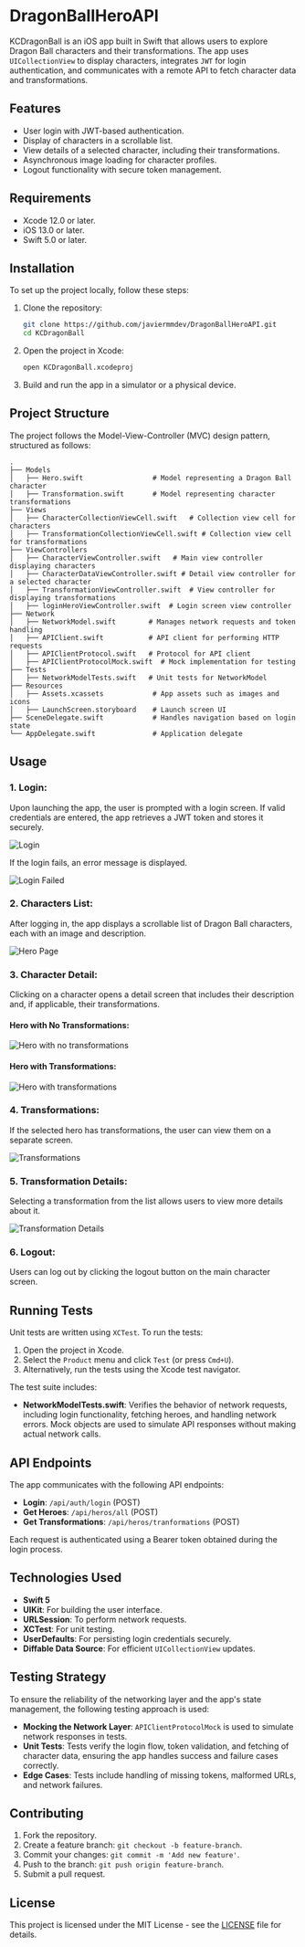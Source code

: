 
# DragonBallHeroAPI

KCDragonBall is an iOS app built in Swift that allows users to explore Dragon Ball characters and their transformations. The app uses `UICollectionView` to display characters, integrates `JWT` for login authentication, and communicates with a remote API to fetch character data and transformations.

## Features
- User login with JWT-based authentication.
- Display of characters in a scrollable list.
- View details of a selected character, including their transformations.
- Asynchronous image loading for character profiles.
- Logout functionality with secure token management.
  
## Requirements
- Xcode 12.0 or later.
- iOS 13.0 or later.
- Swift 5.0 or later.
  
## Installation

To set up the project locally, follow these steps:

1. Clone the repository:
   ```bash
   git clone https://github.com/javiermmdev/DragonBallHeroAPI.git
   cd KCDragonBall
   ```

2. Open the project in Xcode:
   ```bash
   open KCDragonBall.xcodeproj
   ```

3. Build and run the app in a simulator or a physical device.

## Project Structure

The project follows the Model-View-Controller (MVC) design pattern, structured as follows:

```
.
├── Models
│   ├── Hero.swift                 # Model representing a Dragon Ball character
│   ├── Transformation.swift       # Model representing character transformations
├── Views
│   ├── CharacterCollectionViewCell.swift   # Collection view cell for characters
│   ├── TransformationCollectionViewCell.swift # Collection view cell for transformations
├── ViewControllers
│   ├── CharacterViewController.swift   # Main view controller displaying characters
│   ├── CharacterDataViewController.swift # Detail view controller for a selected character
│   ├── TransformationViewController.swift  # View controller for displaying transformations
│   ├── loginHeroViewController.swift  # Login screen view controller
├── Network
│   ├── NetworkModel.swift        # Manages network requests and token handling
│   ├── APIClient.swift           # API client for performing HTTP requests
│   ├── APIClientProtocol.swift   # Protocol for API client
│   ├── APIClientProtocolMock.swift  # Mock implementation for testing
├── Tests
│   ├── NetworkModelTests.swift   # Unit tests for NetworkModel
├── Resources
│   ├── Assets.xcassets            # App assets such as images and icons
│   ├── LaunchScreen.storyboard    # Launch screen UI
├── SceneDelegate.swift            # Handles navigation based on login state
└── AppDelegate.swift              # Application delegate
```

## Usage

### 1. **Login**:
Upon launching the app, the user is prompted with a login screen. If valid credentials are entered, the app retrieves a JWT token and stores it securely.

![Login](https://i.imgur.com/3ScrPfC.png)

If the login fails, an error message is displayed.

![Login Failed](https://i.imgur.com/XNy3Fi5.png)

### 2. **Characters List**:
After logging in, the app displays a scrollable list of Dragon Ball characters, each with an image and description.

![Hero Page](https://i.imgur.com/wjtnxqq.png)

### 3. **Character Detail**:
Clicking on a character opens a detail screen that includes their description and, if applicable, their transformations.

#### Hero with No Transformations:
![Hero with no transformations](https://i.imgur.com/EmoDkqW.png)

#### Hero with Transformations:
![Hero with transformations](https://i.imgur.com/LlN1iAv.png)

### 4. **Transformations**:
If the selected hero has transformations, the user can view them on a separate screen.

![Transformations](https://i.imgur.com/FY7pIT6.png)

### 5. **Transformation Details**:
Selecting a transformation from the list allows users to view more details about it.

![Transformation Details](https://i.imgur.com/xMW6TCU.png)

### 6. **Logout**:
Users can log out by clicking the logout button on the main character screen.

## Running Tests

Unit tests are written using `XCTest`. To run the tests:

1. Open the project in Xcode.
2. Select the `Product` menu and click `Test` (or press `Cmd+U`).
3. Alternatively, run the tests using the Xcode test navigator.

The test suite includes:

- **NetworkModelTests.swift**: Verifies the behavior of network requests, including login functionality, fetching heroes, and handling network errors. Mock objects are used to simulate API responses without making actual network calls.

## API Endpoints

The app communicates with the following API endpoints:

- **Login**: `/api/auth/login` (POST)
- **Get Heroes**: `/api/heros/all` (POST)
- **Get Transformations**: `/api/heros/tranformations` (POST)

Each request is authenticated using a Bearer token obtained during the login process.

## Technologies Used

- **Swift 5**
- **UIKit**: For building the user interface.
- **URLSession**: To perform network requests.
- **XCTest**: For unit testing.
- **UserDefaults**: For persisting login credentials securely.
- **Diffable Data Source**: For efficient `UICollectionView` updates.

## Testing Strategy

To ensure the reliability of the networking layer and the app's state management, the following testing approach is used:

- **Mocking the Network Layer**: `APIClientProtocolMock` is used to simulate network responses in tests.
- **Unit Tests**: Tests verify the login flow, token validation, and fetching of character data, ensuring the app handles success and failure cases correctly.
- **Edge Cases**: Tests include handling of missing tokens, malformed URLs, and network failures.

## Contributing

1. Fork the repository.
2. Create a feature branch: `git checkout -b feature-branch`.
3. Commit your changes: `git commit -m 'Add new feature'`.
4. Push to the branch: `git push origin feature-branch`.
5. Submit a pull request.

## License

This project is licensed under the MIT License - see the [LICENSE](LICENSE) file for details.

